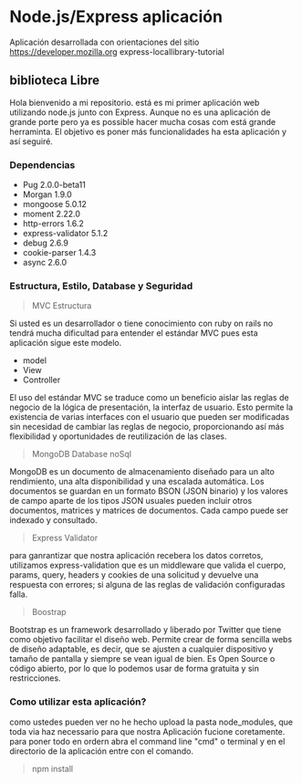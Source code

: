 # Node.js/Express aplicación
Aplicación desarrollada con orientaciones del sitio https://developer.mozilla.org
express-locallibrary-tutorial

## biblioteca Libre
Hola bienvenido a mi repositorio. está es mi primer aplicación web utilizando node.js junto con Express. Aunque no es una aplicación de grande porte pero ya es possible hacer mucha cosas com está grande herraminta. El objetivo es poner más funcionalidades ha esta aplicación y así seguiré.

### Dependencias

- Pug 2.0.0-beta11
- Morgan 1.9.0
- mongoose 5.0.12
- moment 2.22.0
- http-errors 1.6.2
- express-validator 5.1.2
- debug 2.6.9
- cookie-parser 1.4.3
- async 2.6.0  

### Estructura, Estilo, Database y Seguridad

> MVC Estructura

Si usted es un desarrollador o tiene conocimiento con ruby on rails no tendrá mucha dificultad para entender el estándar MVC pues esta aplicación sigue este modelo.
- model
- View
- Controller

El uso del estándar MVC se traduce como un beneficio aislar las reglas de negocio de la lógica de presentación, la interfaz de usuario. Esto permite la existencia de varias interfaces con el usuario que pueden ser modificadas sin necesidad de cambiar las reglas de negocio, proporcionando así más flexibilidad y oportunidades de reutilización de las clases.

> MongoDB Database noSql

MongoDB es un documento de almacenamiento diseñado para un alto rendimiento, una alta disponibilidad y una escalada automática. Los documentos se guardan en un formato BSON (JSON binario) y los valores de campo aparte de los tipos JSON usuales pueden incluir otros documentos, matrices y matrices de documentos. Cada campo puede ser indexado y consultado.

> Express Validator

para ganrantizar que nostra aplicación recebera los datos corretos, utilizamos
express-validation que es un middleware que valida el cuerpo, params, query, headers y cookies de una solicitud y devuelve una respuesta con errores; si alguna de las reglas de validación configuradas falla.

> Boostrap

Bootstrap es un framework desarrollado y liberado por Twitter que tiene como objetivo facilitar el diseño web. Permite crear de forma sencilla webs de diseño adaptable, es decir, que se ajusten a cualquier dispositivo y tamaño de pantalla y siempre se vean igual de bien. Es Open Source o código abierto, por lo que lo podemos usar de forma gratuita y sin restricciones.

### Como utilizar esta aplicación?

como ustedes pueden ver no he hecho upload la pasta node_modules, que toda via haz necessario para que nostra Aplicación fucione coretamente. para poner todo en ordern abra el command line "cmd" o terminal  y en el directorio de la aplicación entre con el comando.

> npm install  
